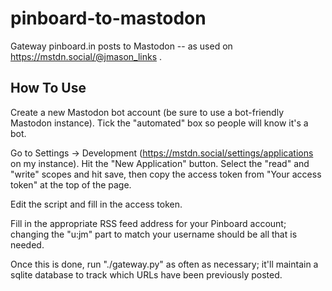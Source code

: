 # pinboard-to-mastodon

Gateway pinboard.in posts to Mastodon -- as used on https://mstdn.social/@jmason_links .

## How To Use

Create a new Mastodon bot account (be sure to use a bot-friendly Mastodon instance).
Tick the "automated" box so people will know it's a bot.

Go to Settings -> Development (https://mstdn.social/settings/applications on my instance).
Hit the "New Application" button.  Select the "read" and "write" scopes and hit save,
then copy the access token from "Your access token" at the top of the page.

Edit the script and fill in the access token.

Fill in the appropriate RSS feed address for your Pinboard account; changing the "u:jm"
part to match your username should be all that is needed.

Once this is done, run "./gateway.py" as often as necessary; it'll maintain a sqlite
database to track which URLs have been previously posted.

